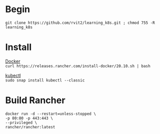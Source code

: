 # Begin 
    git clone https://github.com/rvit2/learning_k8s.git ; chmod 755 -R learning_k8s

# Install
[Docker](https://rancher.com/docs/rancher/v2.5/en/installation/requirements/installing-docker/)  
    `curl https://releases.rancher.com/install-docker/20.10.sh | bash`
    
[kubectl](https://github.com/rvit2/learning_k8s/blob/main/scripts/install_kubectl.sh)  
    `sudo snap install kubectl --classic`

# Build Rancher
    docker run -d --restart=unless-stopped \
    -p 80:80 -p 443:443 \
    --privileged \
    rancher/rancher:latest
